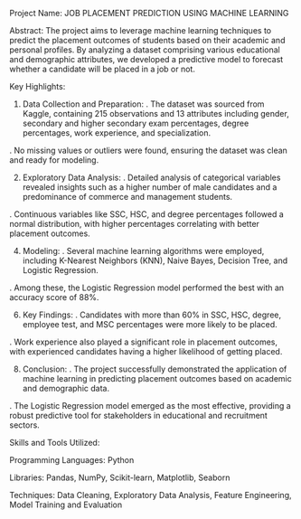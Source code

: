   Project Name: JOB PLACEMENT PREDICTION USING MACHINE LEARNING
                                    
Abstract:
The project aims to leverage machine learning techniques to predict the placement outcomes of students based on their academic and personal profiles. By analyzing a dataset comprising various educational and demographic attributes, we developed a predictive model to forecast whether a candidate will be placed in a job or not.

Key Highlights:

1. Data Collection and Preparation:
. The dataset was sourced from Kaggle, containing 215 observations and 13 attributes including gender, secondary and higher secondary exam percentages, degree percentages, work experience, and specialization​​.

. No missing values or outliers were found, ensuring the dataset was clean and ready for modeling​​.

2. Exploratory Data Analysis:
. Detailed analysis of categorical variables revealed insights such as a higher number of male candidates and a predominance of commerce and management students.

. Continuous variables like SSC, HSC, and degree percentages followed a normal distribution, with higher percentages correlating with better placement outcomes​​.

4. Modeling:
. Several machine learning algorithms were employed, including K-Nearest Neighbors (KNN), Naive Bayes, Decision Tree, and Logistic Regression.

. Among these, the Logistic Regression model performed the best with an accuracy score of 88%​​.

6. Key Findings:
. Candidates with more than 60% in SSC, HSC, degree, employee test, and MSC percentages were more likely to be placed.

. Work experience also played a significant role in placement outcomes, with experienced candidates having a higher likelihood of getting placed​​.

8. Conclusion:
. The project successfully demonstrated the application of machine learning in predicting placement outcomes based on academic and demographic data.

. The Logistic Regression model emerged as the most effective, providing a robust predictive tool for stakeholders in educational and recruitment sectors​​.

Skills and Tools Utilized:

Programming Languages: Python

Libraries: Pandas, NumPy, Scikit-learn, Matplotlib, Seaborn

Techniques: Data Cleaning, Exploratory Data Analysis, Feature Engineering, Model Training and Evaluation
